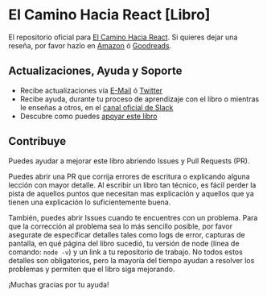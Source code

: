 # El Camino Hacia React [Libro]

El repositorio oficial para [El Camino Hacia React](http://roadtoreact.com/). Si quieres dejar una reseña, por favor hazlo en [Amazon](https://amzn.to/2LHjxRB) ó [Goodreads](https://www.goodreads.com/book/show/37503118-the-road-to-learn-react).

## Actualizaciones, Ayuda y Soporte

* Recibe actualizaciones vía [E-Mail](https://rwieruch.substack.com/) ó [Twitter](https://twitter.com/rwieruch)
* Recibe ayuda, durante tu proceso de aprendizaje con el libro o mientras le enseñas a otros, en el [canal oficial de Slack](https://courses.robinwieruch.de/community-join)
* Descubre como puedes [apoyar este libro](https://www.robinwieruch.de/about/)

## Contribuye

Puedes ayudar a mejorar este libro abriendo Issues y Pull Requests (PR).

Puedes abrir una PR que corrija errores de escritura o explicando alguna lección con mayor detalle. Al escribir un libro tan técnico, es fácil perder la pista de aquellos puntos que necesitan mas explicación y aquellos que ya tienen una explicación lo suficientemente buena.

También, puedes abrir Issues cuando te encuentres con un problema. Para que la corrección al problema sea lo más sencillo posible, por favor asegurate de especificar detalles tales como logs de error, capturas de pantalla, en qué página del libro sucedió, tu versión de node (línea de comando: `node -v`) y un link a tu repositorio de trabajo. No todos estos detalles son obligatorios, pero la mayoría del tiempo ayudan a resolver los problemas y permiten que el libro siga mejorando.

¡Muchas gracias por tu ayuda!
